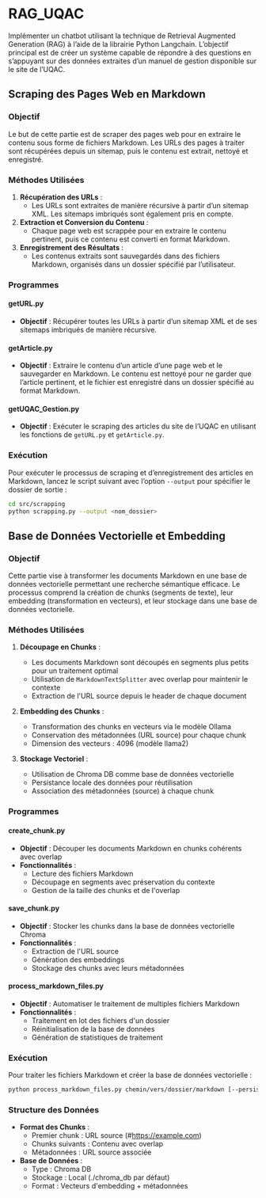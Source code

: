 # RAG_UQAC
Implémenter un chatbot utilisant la technique de Retrieval Augmented Generation (RAG) à l’aide de la librairie Python Langchain. L’objectif principal est de créer un système capable de répondre à des questions en s’appuyant sur des données extraites d’un manuel de gestion disponible sur le site de l’UQAC.

## Scraping des Pages Web en Markdown

### Objectif

Le but de cette partie est de scraper des pages web pour en extraire le contenu sous forme de fichiers Markdown. Les URLs des pages à traiter sont récupérées depuis un sitemap, puis le contenu est extrait, nettoyé et enregistré.

### Méthodes Utilisées

1. **Récupération des URLs** :
    - Les URLs sont extraites de manière récursive à partir d’un sitemap XML. Les sitemaps imbriqués sont également pris en compte.
2. **Extraction et Conversion du Contenu** :
    - Chaque page web est scrappée pour en extraire le contenu pertinent, puis ce contenu est converti en format Markdown.
3. **Enregistrement des Résultats** :
    - Les contenus extraits sont sauvegardés dans des fichiers Markdown, organisés dans un dossier spécifié par l’utilisateur.

### Programmes

#### getURL.py

- **Objectif** : Récupérer toutes les URLs à partir d’un sitemap XML et de ses sitemaps imbriqués de manière récursive.

#### getArticle.py

- **Objectif** : Extraire le contenu d’un article d’une page web et le sauvegarder en Markdown. Le contenu est nettoyé pour ne garder que l’article pertinent, et le fichier est enregistré dans un dossier spécifié au format Markdown.

#### getUQAC_Gestion.py

- **Objectif** : Exécuter le scraping des articles du site de l’UQAC en utilisant les fonctions de `getURL.py` et `getArticle.py`.

### Exécution

Pour exécuter le processus de scraping et d’enregistrement des articles en Markdown, lancez le script suivant avec l’option `--output` pour spécifier le dossier de sortie :

```bash
cd src/scrapping
python scrapping.py --output <nom_dossier>
```

## Base de Données Vectorielle et Embedding

### Objectif

Cette partie vise à transformer les documents Markdown en une base de données vectorielle permettant une recherche sémantique efficace. Le processus comprend la création de chunks (segments de texte), leur embedding (transformation en vecteurs), et leur stockage dans une base de données vectorielle.

### Méthodes Utilisées

1. **Découpage en Chunks** :
   - Les documents Markdown sont découpés en segments plus petits pour un traitement optimal
   - Utilisation de `MarkdownTextSplitter` avec overlap pour maintenir le contexte
   - Extraction de l'URL source depuis le header de chaque document

2. **Embedding des Chunks** :
   - Transformation des chunks en vecteurs via le modèle Ollama
   - Conservation des métadonnées (URL source) pour chaque chunk
   - Dimension des vecteurs : 4096 (modèle llama2)

3. **Stockage Vectoriel** :
   - Utilisation de Chroma DB comme base de données vectorielle
   - Persistance locale des données pour réutilisation
   - Association des métadonnées (source) à chaque chunk

### Programmes

#### create_chunk.py

- **Objectif** : Découper les documents Markdown en chunks cohérents avec overlap
- **Fonctionnalités** :
  - Lecture des fichiers Markdown
  - Découpage en segments avec préservation du contexte
  - Gestion de la taille des chunks et de l'overlap

#### save_chunk.py

- **Objectif** : Stocker les chunks dans la base de données vectorielle Chroma
- **Fonctionnalités** :
  - Extraction de l'URL source
  - Génération des embeddings
  - Stockage des chunks avec leurs métadonnées

#### process_markdown_files.py

- **Objectif** : Automatiser le traitement de multiples fichiers Markdown
- **Fonctionnalités** :
  - Traitement en lot des fichiers d'un dossier
  - Réinitialisation de la base de données
  - Génération de statistiques de traitement

### Exécution

Pour traiter les fichiers Markdown et créer la base de données vectorielle :

```bash
python process_markdown_files.py chemin/vers/dossier/markdown [--persist_dir ./ma_base_chroma]
```

### Structure des Données

- **Format des Chunks** :
  - Premier chunk : URL source (#https://example.com)
  - Chunks suivants : Contenu avec overlap
  - Métadonnées : URL source associée
- **Base de Données** :
  - Type : Chroma DB
  - Stockage : Local (./chroma_db par défaut)
  - Format : Vecteurs d'embedding + métadonnées

